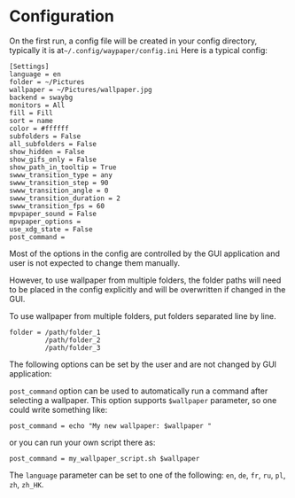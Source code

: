 # Configuration

On the first run, a config file will be created in your config directory, typically it is at`~/.config/waypaper/config.ini` Here is a typical config:

```
[Settings]
language = en
folder = ~/Pictures
wallpaper = ~/Pictures/wallpaper.jpg
backend = swaybg
monitors = All
fill = Fill
sort = name
color = #ffffff
subfolders = False
all_subfolders = False
show_hidden = False
show_gifs_only = False
show_path_in_tooltip = True
swww_transition_type = any
swww_transition_step = 90
swww_transition_angle = 0
swww_transition_duration = 2
swww_transition_fps = 60
mpvpaper_sound = False
mpvpaper_options = 
use_xdg_state = False
post_command = 
```

Most of the options in the config are controlled by the GUI application and user is not expected to change them manually.

However, to use wallpaper from multiple folders, the folder paths will need to be placed in the config explicitly and will be overwritten if changed in the GUI.

To use wallpaper from multiple folders, put folders separated line by line.

```
folder = /path/folder_1
         /path/folder_2
         /path/folder_3
```

The following options can be set by the user and are not changed by GUI application:

`post_command` option can be used to automatically run a command after selecting a wallpaper. This option supports `$wallpaper` parameter, so one could write something like:

`post_command = echo "My new wallpaper: $wallpaper "`

or you can run your own script there as:

`post_command = my_wallpaper_script.sh $wallpaper`&#x20;

The `language` parameter can be set to one of the following: `en`, `de`, `fr`, `ru`, `pl`, `zh`, `zh_HK`.
